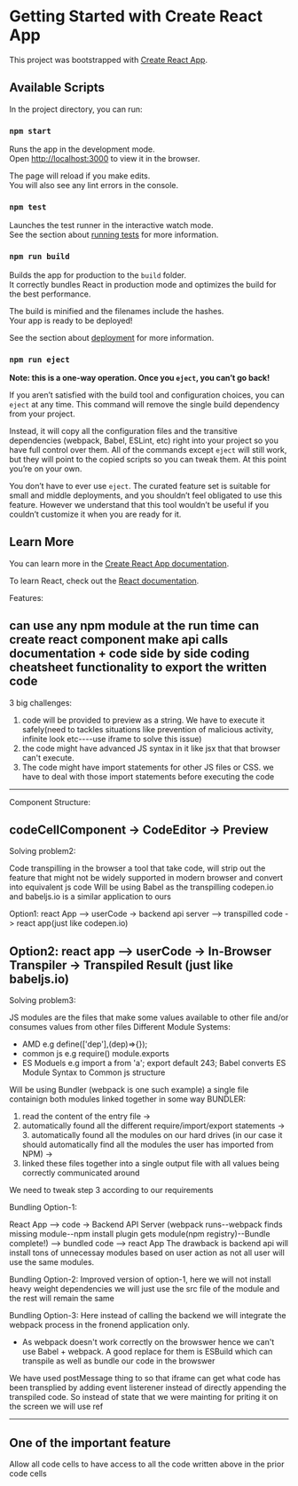# Getting Started with Create React App

This project was bootstrapped with [Create React App](https://github.com/facebook/create-react-app).

## Available Scripts

In the project directory, you can run:

### `npm start`

Runs the app in the development mode.\
Open [http://localhost:3000](http://localhost:3000) to view it in the browser.

The page will reload if you make edits.\
You will also see any lint errors in the console.

### `npm test`

Launches the test runner in the interactive watch mode.\
See the section about [running tests](https://facebook.github.io/create-react-app/docs/running-tests) for more information.

### `npm run build`

Builds the app for production to the `build` folder.\
It correctly bundles React in production mode and optimizes the build for the best performance.

The build is minified and the filenames include the hashes.\
Your app is ready to be deployed!

See the section about [deployment](https://facebook.github.io/create-react-app/docs/deployment) for more information.

### `npm run eject`

**Note: this is a one-way operation. Once you `eject`, you can’t go back!**

If you aren’t satisfied with the build tool and configuration choices, you can `eject` at any time. This command will remove the single build dependency from your project.

Instead, it will copy all the configuration files and the transitive dependencies (webpack, Babel, ESLint, etc) right into your project so you have full control over them. All of the commands except `eject` will still work, but they will point to the copied scripts so you can tweak them. At this point you’re on your own.

You don’t have to ever use `eject`. The curated feature set is suitable for small and middle deployments, and you shouldn’t feel obligated to use this feature. However we understand that this tool wouldn’t be useful if you couldn’t customize it when you are ready for it.

## Learn More

You can learn more in the [Create React App documentation](https://facebook.github.io/create-react-app/docs/getting-started).

To learn React, check out the [React documentation](https://reactjs.org/).


Features:

can use any npm module at the run time
can create react component
make api calls
documentation + code side by side
coding cheatsheet
functionality to export the written code
----------------------------------------

3 big challenges:

1. code will be provided to preview as a string. We have to execute it safely(need to tackles situations like prevention of malicious activity, infinite look etc----use iframe to solve this issue)
2. the code might have advanced JS syntax in it like jsx that that browser can't execute.
3. The code might have import statements for other JS files or CSS. we have to deal with those import statements before executing the code
-----------------------------------------

Component Structure:

codeCellComponent -> CodeEditor
		  -> Preview 
-----------------------------------------

Solving problem2:

Code transpilling in the browser
a tool that take code, will strip out the feature that might not be widely supported in modern browser and convert into equivalent js code
Will be using Babel as the transpilling
codepen.io and babeljs.io is a similar application to ours

Option1: react App --> userCode -> backend api server --> transpilled code -> react app(just like codepen.io)

Option2: react app --> userCode -> In-Browser Transpiler -> Transpiled Result (just like babeljs.io)
------------------------------------------

Solving problem3:

JS modules are the files that make some values available to other file and/or consumes values from other files
Different Module Systems:
- AMD e.g define(['dep'],(dep)=>{});
- common js e.g require()  module.exports
- ES Moduels e.g import a from 'a';   export default 243;
Babel converts ES Module Syntax to Common js structure

Will be using Bundler (webpack is one such example) a single file containign both modules linked together in some way
BUNDLER: 
1. read the content of the entry file -> 
2. automatically found all the different require/import/export statements -> 3. automatically found all the modules on our hard drives (in our case it should automatically find all the modules the user has imported from NPM) -> 
3. linked these files together into a single output file with all values being correctly communicated around

We need to tweak step 3 according to our requirements

Bundling Option-1:

React App --> code -> Backend API Server (webpack runs--webpack finds missing module--npm install plugin gets module(npm registry)--Bundle complete!) --> bundled code --> react App
The drawback is backend api will install tons of unnecessay modules based on user action as not all user will use the same modules.

Bundling Option-2:
Improved version of option-1, here we will not install heavy weight dependencies we will just use the src file of the module and the rest will remain the same

Bundling Option-3:
Here instead of calling the backend we will integrate the webpack process in the fronend application only.

* As webpack doesn't work correctly on the browswer hence we can't use Babel + webpack. A good replace for them is ESBuild which can transpile as well as bundle our code in the browswer

We have used postMessage thing to so that iframe can get what code has been transplied by adding event listerener instead of directly appending the transpiled code. So instead of state that we were mainting for priting it on the screen we will use ref

------------------------------------------------------

## One of the important feature

Allow all code cells to have access to all the code written above in the prior code cells
